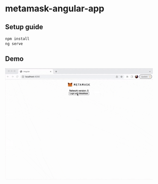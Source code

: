 # metamask-angular-app

## Setup guide

```
npm install
ng serve
```
## Demo

![metamask-ng-demo](metamask-ng-demo.gif)
